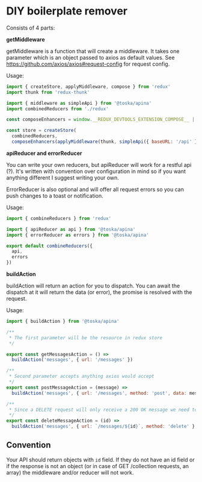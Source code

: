 # DIY boilerplate remover #

Consists of 4 parts:
 
**getMiddleware**

getMiddleware is a function that will create a middleware. It takes one parameter which is an object passed to axios as default values. See <https://github.com/axios/axios#request-config> for request config.

Usage:

```js
import { createStore, applyMiddleware, compose } from 'redux'
import thunk from 'redux-thunk'

import { middleware as simpleApi } from '@toska/apina'
import combinedReducers from './redux'

const composeEnhancers = window.__REDUX_DEVTOOLS_EXTENSION_COMPOSE__ || compose

const store = createStore(
  combinedReducers,
  composeEnhancers(applyMiddleware(thunk, simpleApi({ baseURL: '/api' }))),
```

**apiReducer and errorReducer**

You can write your own reducers, but apiReducer will work for a restful api (?). It's written with convention over configuration in mind so if you want anything different I suggest writing your own.

ErrorReducer is also optional and will offer all request errors so you can push changes to a toast or notification.

Usage:

```js
import { combineReducers } from 'redux'

import { apiReducer as api } from '@toska/apina'
import { errorReducer as errors } from '@toska/apina'

export default combineReducers({
  api,
  errors
})
```

**buildAction**

buildAction will return an action for you to dispatch. You can await the dispatch at it will return the data (or error), the promise is resolved with the request.

Usage:

```js
import { buildAction } from '@toska/apina'

/**
 * The first parameter will be the resource in redux store
 */

export const getMessagesAction = () =>
  buildAction('messages', { url: '/messages' })

/**
 * Second parameter accepts anything axios would accept
 */
export const postMessageAction = (message) =>
  buildAction('messages', { url: '/messages', method: 'post', data: message })

/**
 * Since a DELETE request will only receive a 200 OK message we need to pass the id as the 3rd parameter.
 */
export const deleteMessageAction = (id) =>
  buildAction('messages', { url: `/messages/${id}`, method: 'delete' }, id)
```

## Convention ##

Your API should return objects with `id` field. If they do not have an id field or if the response is not an object (or in case of GET /collection requests, an array) the middleware and/or reducer will not work.